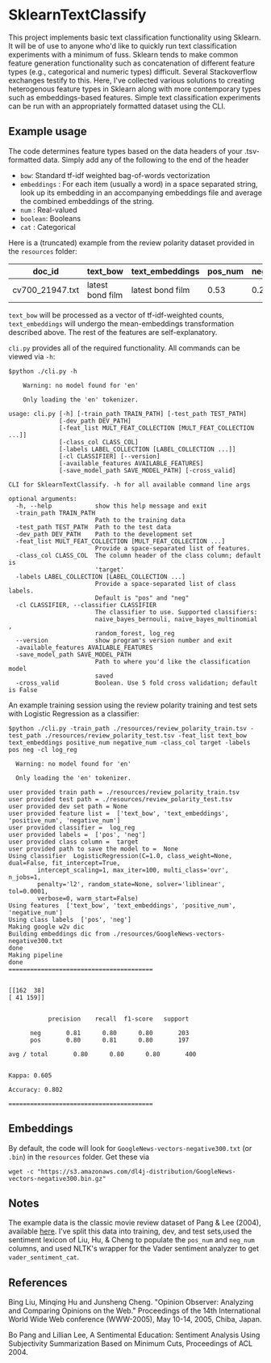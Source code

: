 # SklearnTextClassify


This project implements basic text classification functionality using Sklearn. It will be of use to anyone who'd like to  quickly run text classification experiments with a minimum of fuss. Sklearn tends to make common feature generation functionality such as concatenation of different feature types (e.g., categorical and numeric types) difficult. Several Stackoverflow exchanges testify to this.  Here, I've collected various solutions to creating heterogenous feature types in Sklearn along with more contemporary types such as embeddings-based features. Simple text classification experiments can be run with an appropriately formatted dataset using the CLI.  


## Example usage

The code determines feature types based on the data headers of your .tsv-formatted data. Simply add any of the 
following to the end of the header 
  * `bow`: Standard tf-idf weighted bag-of-words vectorization
  * `embeddings` : For each item (usually a word) in a space separated string, look up its embedding in an
  accompanying embeddings file and average the combined embeddings of the string.
  * `num` : Real-valued
  * `boolean`: Booleans
  * `cat` : Categorical
  
Here is a (truncated) example from the review polarity dataset provided in the `resources` folder:

| doc_id        | text_bow      | text_embeddings  | pos_num     | neg_num     |has_pos_bool | has_neg_bool| vader_sentiment_cat| target
| ------------- |---------------| -----------------| -----------------| -----------------| -----------------| -----------------| -----------------| -----------------
| cv700_21947.txt | latest bond film  | latest bond film |0.53| 0.23 | True | True | positive | pos

`text_bow` will be processed as a vector of tf-idf-weighted counts, `text_embeddings` will undergo the mean-embeddings transformation described above. The rest of the features are self-explanatory.

`cli.py` provides all of the required functionality.  All commands can be viewed via `-h`:

```
$python ./cli.py -h

    Warning: no model found for 'en'

    Only loading the 'en' tokenizer.

usage: cli.py [-h] [-train_path TRAIN_PATH] [-test_path TEST_PATH]
              [-dev_path DEV_PATH]
              [-feat_list MULT_FEAT_COLLECTION [MULT_FEAT_COLLECTION ...]]
              [-class_col CLASS_COL]
              [-labels LABEL_COLLECTION [LABEL_COLLECTION ...]]
              [-cl CLASSIFIER] [--version]
              [-available_features AVAILABLE_FEATURES]
              [-save_model_path SAVE_MODEL_PATH] [-cross_valid]

CLI for SklearnTextClassify. -h for all available command line args

optional arguments:
  -h, --help            show this help message and exit
  -train_path TRAIN_PATH
                        Path to the training data
  -test_path TEST_PATH  Path to the test data
  -dev_path DEV_PATH    Path to the development set
  -feat_list MULT_FEAT_COLLECTION [MULT_FEAT_COLLECTION ...]
                        Provide a space-separated list of features.
  -class_col CLASS_COL  The column header of the class column; default is
                        'target'
  -labels LABEL_COLLECTION [LABEL_COLLECTION ...]
                        Provide a space-separated list of class labels.
                        Default is "pos" and "neg"
  -cl CLASSIFIER, --classifier CLASSIFIER
                        The classifier to use. Supported classifiers:
                        naive_bayes_bernouli, naive_bayes_multinomial ,
                        random_forest, log_reg
  --version             show program's version number and exit
  -available_features AVAILABLE_FEATURES
  -save_model_path SAVE_MODEL_PATH
                        Path to where you'd like the classification model
                        saved
  -cross_valid          Boolean. Use 5 fold cross validation; default is False
  ```
  An example training session using the review polarity training and test sets with Logistic Regression as a classifier:
  
  ```
$python ./cli.py -train_path ./resources/review_polarity_train.tsv -test_path ./resources/review_polarity_test.tsv -feat_list text_bow text_embeddings positive_num negative_num -class_col target -labels pos neg -cl log_reg

    Warning: no model found for 'en'

    Only loading the 'en' tokenizer.

user provided train path = ./resources/review_polarity_train.tsv
user provided test path = ./resources/review_polarity_test.tsv
user provided dev set path = None
user provided feature list =  ['text_bow', 'text_embeddings', 'positive_num', 'negative_num']
user provided classifier =  log_reg
user provided labels =  ['pos', 'neg']
user provided class column =  target
user provided path to save the model to =  None
Using classifier  LogisticRegression(C=1.0, class_weight=None, dual=False, fit_intercept=True,
          intercept_scaling=1, max_iter=100, multi_class='ovr', n_jobs=1,
          penalty='l2', random_state=None, solver='liblinear', tol=0.0001,
          verbose=0, warm_start=False)
Using features  ['text_bow', 'text_embeddings', 'positive_num', 'negative_num']
Using class labels  ['pos', 'neg']
Making google w2v dic
Building embeddings dic from ./resources/GoogleNews-vectors-negative300.txt
done
Making pipeline
done
========================================


[[162  38]
 [ 41 159]]


             precision    recall  f1-score   support

        neg       0.81      0.80      0.80       203
        pos       0.80      0.81      0.80       197

avg / total       0.80      0.80      0.80       400


Kappa: 0.605

Accuracy: 0.802

========================================
```
  
## Embeddings

By default, the code will look for `GoogleNews-vectors-negative300.txt` (or `.bin`) in the `resources` folder. Get these via
```
wget -c "https://s3.amazonaws.com/dl4j-distribution/GoogleNews-vectors-negative300.bin.gz"
```

## Notes

The example data is the classic movie review dataset of Pang & Lee (2004), available [here](http://www.cs.cornell.edu/people/pabo/movie-review-data/).  I've split this data into training, dev, and test sets,used the sentiment lexicon of Liu, Hu, & Cheng to populate the `pos_num` and `neg_num` columns, and used NLTK's wrapper for the Vader sentiment analyzer to get `vader_sentiment_cat`.


## References
Bing Liu, Minqing Hu and Junsheng Cheng. "Opinion Observer: Analyzing and Comparing Opinions on the Web." Proceedings of the 14th International World Wide Web conference (WWW-2005), May 10-14, 2005, Chiba, Japan.

Bo Pang and Lillian Lee, A Sentimental Education: Sentiment Analysis Using Subjectivity Summarization Based on Minimum Cuts, Proceedings of ACL 2004. 

